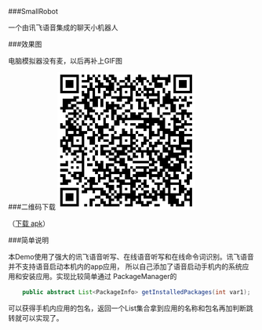 ###SmallRobot

一个由讯飞语音集成的聊天小机器人

###效果图

电脑模拟器没有麦，以后再补上GIF图

###二维码下载
 ![image](/demo_res/二维码.png)
 
（[下载 apk](https://github.com/Roc-egg/SmallRobot/raw/master/demo_res/demo.apk)）

###简单说明

本Demo使用了强大的讯飞语音听写、在线语音听写和在线命令词识别。讯飞语音并不支持语音启动本机内的app应用，
所以自己添加了语音启动手机内的系统应用和安装应用。实现比较简单通过 PackageManager的
```java
    public abstract List<PackageInfo> getInstalledPackages(int var1);
```
可以获得手机内应用的包名，返回一个List集合拿到应用的名称和包名再加判断跳转就可以实现了。
